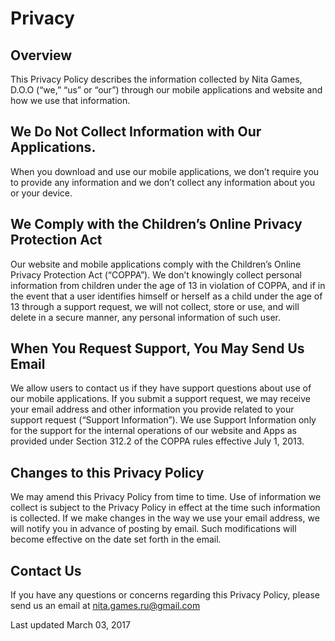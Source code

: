 # Privacy

## Overview
This Privacy Policy describes the information collected by Nita Games, D.O.O (“we,” “us” or “our”) through our mobile applications and website and how we use that information.


## We Do Not Collect Information with Our Applications.
When you download and use our mobile applications, we don’t require you to provide any information and we don’t collect any information about you or your device.


## We Comply with the Children’s Online Privacy Protection Act
Our website and mobile applications comply with the Children’s Online Privacy Protection Act (“COPPA”). We don’t knowingly collect personal information from children under the age of 13 in violation of COPPA, and if in the event that a user identifies himself or herself as a child under the age of 13 through a support request, we will not collect, store or use, and will delete in a secure manner, any personal information of such user.


## When You Request Support, You May Send Us Email
We allow users to contact us if they have support questions about use of our mobile applications. If you submit a support request, we may receive your email address and other information you provide related to your support request (“Support Information”). We use Support Information only for the support for the internal operations of our website and Apps as provided under Section 312.2 of the COPPA rules effective July 1, 2013.


## Changes to this Privacy Policy
We may amend this Privacy Policy from time to time. Use of information we collect is subject to the Privacy Policy in effect at the time such information is collected. If we make changes in the way we use your email address, we will notify you in advance of posting by email. Such modifications will become effective on the date set forth in the email.

## Contact Us
If you have any questions or concerns regarding this Privacy Policy, please send us an email at nita.games.ru@gmail.com

Last updated March 03, 2017

